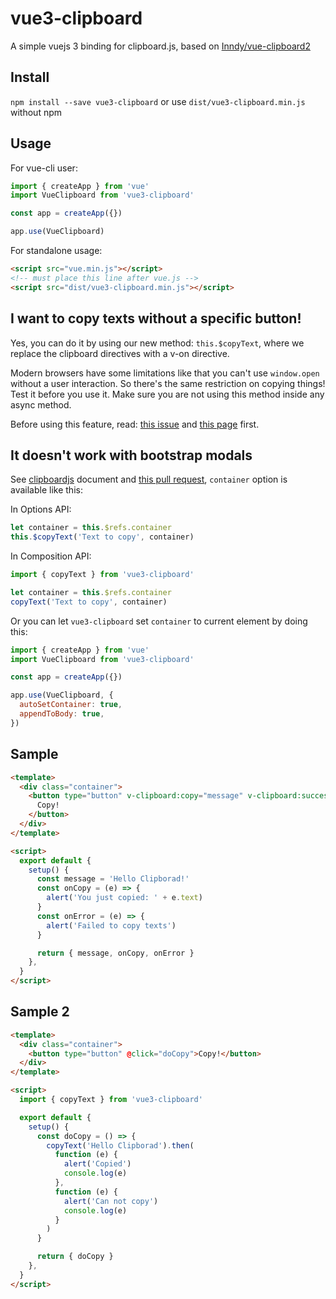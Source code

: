 # vue3-clipboard

A simple vuejs 3 binding for clipboard.js, based on [Inndy/vue-clipboard2](https://github.com/Inndy/vue-clipboard2)

## Install

`npm install --save vue3-clipboard` or use `dist/vue3-clipboard.min.js` without npm

## Usage

For vue-cli user:

```javascript
import { createApp } from 'vue'
import VueClipboard from 'vue3-clipboard'

const app = createApp({})

app.use(VueClipboard)
```

For standalone usage:

```html
<script src="vue.min.js"></script>
<!-- must place this line after vue.js -->
<script src="dist/vue3-clipboard.min.js"></script>
```

## I want to copy texts without a specific button!

Yes, you can do it by using our new method: `this.$copyText`,
where we replace the clipboard directives with a v-on directive.

Modern browsers have some limitations like that you can't use `window.open` without a user interaction.
So there's the same restriction on copying things! Test it before you use it. Make sure you are not
using this method inside any async method.

Before using this feature, read:
[this issue](https://github.com/zenorocha/clipboard.js/issues/218) and
[this page](https://github.com/zenorocha/clipboard.js/wiki/Known-Limitations) first.

## It doesn't work with bootstrap modals

See [clipboardjs](https://clipboardjs.com/#advanced-usage) document and [this pull request](https://github.com/Inndy/vue-clipboard2/pull/23), `container` option is available like this:

In Options API:

```js
let container = this.$refs.container
this.$copyText('Text to copy', container)
```

In Composition API:

```js
import { copyText } from 'vue3-clipboard'

let container = this.$refs.container
copyText('Text to copy', container)
```

Or you can let `vue3-clipboard` set `container` to current element by doing this:

```js
import { createApp } from 'vue'
import VueClipboard from 'vue3-clipboard'

const app = createApp({})

app.use(VueClipboard, {
  autoSetContainer: true,
  appendToBody: true,
})
```

## Sample

```html
<template>
  <div class="container">
    <button type="button" v-clipboard:copy="message" v-clipboard:success="onCopy" v-clipboard:error="onError">
      Copy!
    </button>
  </div>
</template>

<script>
  export default {
    setup() {
      const message = 'Hello Clipborad!'
      const onCopy = (e) => {
        alert('You just copied: ' + e.text)
      }
      const onError = (e) => {
        alert('Failed to copy texts')
      }

      return { message, onCopy, onError }
    },
  }
</script>
```

## Sample 2

```html
<template>
  <div class="container">
    <button type="button" @click="doCopy">Copy!</button>
  </div>
</template>

<script>
  import { copyText } from 'vue3-clipboard'

  export default {
    setup() {
      const doCopy = () => {
        copyText('Hello Clipborad').then(
          function (e) {
            alert('Copied')
            console.log(e)
          },
          function (e) {
            alert('Can not copy')
            console.log(e)
          }
        )
      }

      return { doCopy }
    },
  }
</script>
```